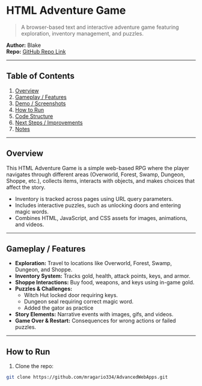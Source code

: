 # HTML Adventure Game

> A browser-based text and interactive adventure game featuring exploration, inventory management, and puzzles.

**Author:** Blake  
**Repo:** [GitHub Repo Link](https://github.com/mragario334/csci4208-portfolio-2025)  

---

## Table of Contents
1. [Overview](#overview)
2. [Gameplay / Features](#gameplay--features)
3. [Demo / Screenshots](#demo--screenshots)
4. [How to Run](#how-to-run)
5. [Code Structure](#code-structure)
6. [Next Steps / Improvements](#next-steps--improvements)
7. [Notes](#notes)

---

## Overview
This HTML Adventure Game is a simple web-based RPG where the player navigates through different areas (Overworld, Forest, Swamp, Dungeon, Shoppe, etc.), collects items, interacts with objects, and makes choices that affect the story.  
- Inventory is tracked across pages using URL query parameters.  
- Includes interactive puzzles, such as unlocking doors and entering magic words.  
- Combines HTML, JavaScript, and CSS assets for images, animations, and videos.

---

## Gameplay / Features
- **Exploration:** Travel to locations like Overworld, Forest, Swamp, Dungeon, and Shoppe.  
- **Inventory System:** Tracks gold, health, attack points, keys, and armor.  
- **Shoppe Interactions:** Buy food, weapons, and keys using in-game gold.  
- **Puzzles & Challenges:**  
  - Witch Hut locked door requiring keys.  
  - Dungeon seal requiring correct magic word.
  - Added the gator as practice
- **Story Elements:** Narrative events with images, gifs, and videos.  
- **Game Over & Restart:** Consequences for wrong actions or failed puzzles.


---

## How to Run
1. Clone the repo:  
```bash
git clone https://github.com/mragario334/AdvancedWebApps.git
